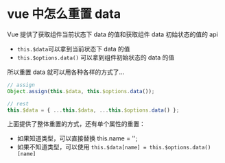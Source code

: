 # vue 中怎么重置 data

Vue 提供了获取组件当前状态下 data 的值和获取组件 data 初始状态的值的 api

- `this.$data`可以拿到当前状态下 data 的值
- `this.$options.data()` 可以拿到组件初始状态的 data 的值

所以重置 data 就可以用各种各样的方式了…

```js
// assign
Object.assign(this.$data, this.$options.data());

// rest
this.$data = { ...this.$data, ...this.$options.data() };
```

上面提供了整体重置的方式，还有单个属性的重置：

- 如果知道类型，可以直接替换 this.name = '';
- 如果不知道类型，可以使用 `this.$data[name] = this.$options.data()[name]`
